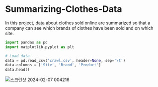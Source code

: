 # Summarizing-Clothes-Data
In this project, data about clothes sold online are summarized so that a company can see which brands of clothes have been sold and on which site.



```python
import pandas as pd
import matplotlib.pyplot as plt

# Load data
data = pd.read_csv('crawl.csv', header=None, sep='\t')
data.columns = ['Site', 'Brand', 'Product']
data.head()
```

![스크린샷 2024-02-07 004216](https://github.com/pmonj9841/Summarizing-Clothes-Data/assets/61530808/30c7a21b-af44-4736-92b0-c2f0274f57be)
